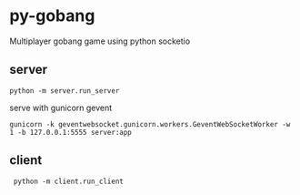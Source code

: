 # py-gobang
Multiplayer gobang game using python socketio

## server
```python -m server.run_server```

serve with gunicorn gevent

```gunicorn -k geventwebsocket.gunicorn.workers.GeventWebSocketWorker -w 1 -b 127.0.0.1:5555 server:app```

## client
``` python -m client.run_client```
